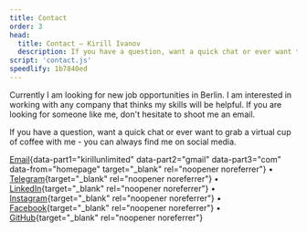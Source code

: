 ```yaml
---
title: Contact
order: 3
head:
  title: Contact – Kirill Ivanov
  description: If you have a question, want a quick chat or ever want to grab a virtual cup of coffee with me - you can always find me on social media.
script: 'contact.js'
speedlify: 1b7840ed
---
```


Currently I am looking for new job opportunities in Berlin. I am interested in working with any company that thinks my skills will be helpful. If you are looking for someone like me, don't hesitate to shoot me an email.

If you have a question, want a quick chat or ever want to grab a virtual cup of coffee with me - you can always find me on social media.

[Email](){data-part1="kirillunlimited" data-part2="gmail" data-part3="com" data-from="homepage" target="\_blank" rel="noopener noreferrer"}
• [Telegram](https://t.me/kirillunlimited){target="\_blank" rel="noopener noreferrer"}
• [LinkedIn](https://www.linkedin.com/in/kirillunlimited){target="\_blank" rel="noopener noreferrer"}
• [Instagram](https://www.instagram.com/kirillunlimited){target="\_blank" rel="noopener noreferrer"}
• [Facebook](https://www.facebook.com/kirillunlimited){target="\_blank" rel="noopener noreferrer"}
• [GitHub](https://github.com/kirillunlimited){target="\_blank" rel="noopener noreferrer"}
